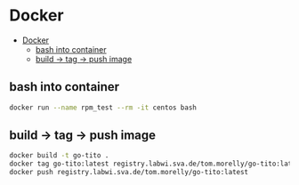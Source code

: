 # Docker
<!--ts-->
   * [Docker](#docker)
      * [bash into container](#bash-into-container)
      * [build -&gt; tag -&gt; push image](#build---tag---push-image)

<!-- Added by: morelly_t1, at: Mon 21 Dec 2020 02:52:19 PM CET -->

<!--te-->

## bash into container
```bash
docker run --name rpm_test --rm -it centos bash
```

## build -> tag -> push image
```bash
docker build -t go-tito .
docker tag go-tito:latest registry.labwi.sva.de/tom.morelly/go-tito:latest
docker push registry.labwi.sva.de/tom.morelly/go-tito:latest
```
